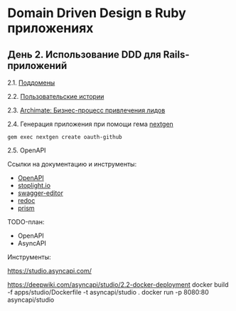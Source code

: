 # Domain Driven Design в Ruby приложениях

## День 2. Использование DDD для Rails-приложений

2.1. [Поддомены](https://app.holst.so/share/b/2afa9779-77cc-407e-bc81-e9db0f7af740)

2.2. [Пользовательские истории](https://app.holst.so/share/b/439e26d3-3ad1-4fb4-8f15-af17b0feac85)

2.3. [Archimate: Бизнес-процесс привлечения лидов](leads.archimate)

2.4. Генерация приложения при помощи гема [nextgen](https://github.com/mattbrictson/nextgen)

```
gem exec nextgen create oauth-github
```

2.5. OpenAPI

Cсылки на документацию и инструменты:
- [OpenAPI](https://spec.openapis.org/oas/v3.1.0)
- [stoplight.io](https://stoplight.io/)
- [swagger-editor](swagger-editor)
- [redoc](https://github.com/Redocly/redoc)
- [prism](https://github.com/stoplightio/prism)

TODO-план:
- OpenAPI
- AsyncAPI

Инструменты:

https://studio.asyncapi.com/

https://deepwiki.com/asyncapi/studio/2.2-docker-deployment
docker build -f apps/studio/Dockerfile -t asyncapi/studio .
docker run -p 8080:80 asyncapi/studio
